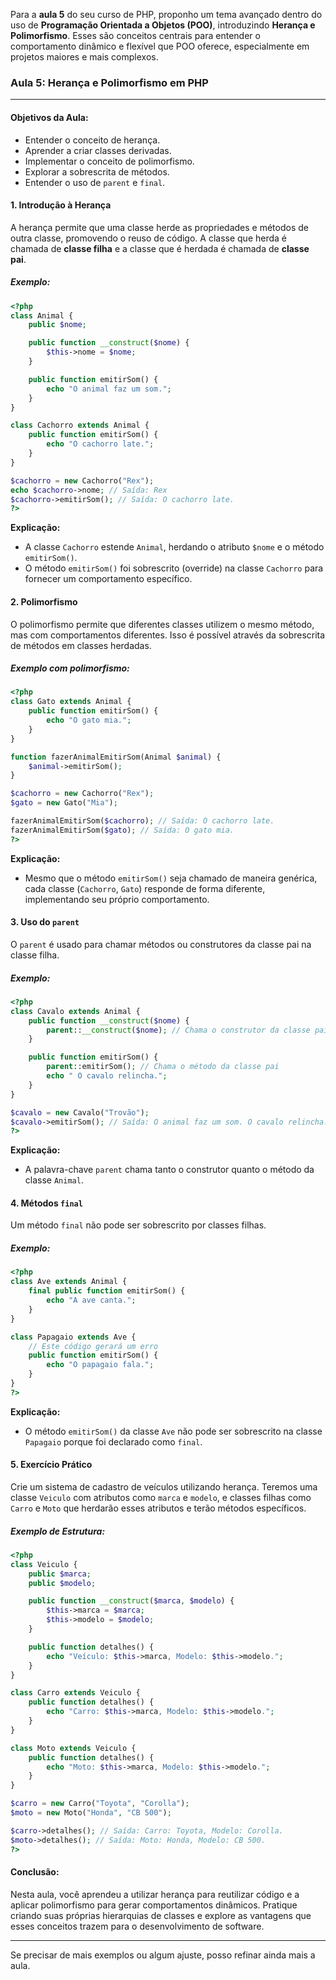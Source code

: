 Para a **aula 5** do seu curso de PHP, proponho um tema avançado dentro do uso de **Programação Orientada a Objetos (POO)**, introduzindo **Herança e Polimorfismo**. Esses são conceitos centrais para entender o comportamento dinâmico e flexível que POO oferece, especialmente em projetos maiores e mais complexos.

### **Aula 5: Herança e Polimorfismo em PHP**
---

#### **Objetivos da Aula:**
- Entender o conceito de herança.
- Aprender a criar classes derivadas.
- Implementar o conceito de polimorfismo.
- Explorar a sobrescrita de métodos.
- Entender o uso de `parent` e `final`.

#### **1. Introdução à Herança**
A herança permite que uma classe herde as propriedades e métodos de outra classe, promovendo o reuso de código. A classe que herda é chamada de **classe filha** e a classe que é herdada é chamada de **classe pai**.

##### Exemplo:
```php
<?php
class Animal {
    public $nome;

    public function __construct($nome) {
        $this->nome = $nome;
    }

    public function emitirSom() {
        echo "O animal faz um som.";
    }
}

class Cachorro extends Animal {
    public function emitirSom() {
        echo "O cachorro late.";
    }
}

$cachorro = new Cachorro("Rex");
echo $cachorro->nome; // Saída: Rex
$cachorro->emitirSom(); // Saída: O cachorro late.
?>
```

**Explicação:**
- A classe `Cachorro` estende `Animal`, herdando o atributo `$nome` e o método `emitirSom()`.
- O método `emitirSom()` foi sobrescrito (override) na classe `Cachorro` para fornecer um comportamento específico.

#### **2. Polimorfismo**
O polimorfismo permite que diferentes classes utilizem o mesmo método, mas com comportamentos diferentes. Isso é possível através da sobrescrita de métodos em classes herdadas.

##### Exemplo com polimorfismo:
```php
<?php
class Gato extends Animal {
    public function emitirSom() {
        echo "O gato mia.";
    }
}

function fazerAnimalEmitirSom(Animal $animal) {
    $animal->emitirSom();
}

$cachorro = new Cachorro("Rex");
$gato = new Gato("Mia");

fazerAnimalEmitirSom($cachorro); // Saída: O cachorro late.
fazerAnimalEmitirSom($gato); // Saída: O gato mia.
?>
```

**Explicação:**
- Mesmo que o método `emitirSom()` seja chamado de maneira genérica, cada classe (`Cachorro`, `Gato`) responde de forma diferente, implementando seu próprio comportamento.

#### **3. Uso do `parent`**
O `parent` é usado para chamar métodos ou construtores da classe pai na classe filha.

##### Exemplo:
```php
<?php
class Cavalo extends Animal {
    public function __construct($nome) {
        parent::__construct($nome); // Chama o construtor da classe pai
    }

    public function emitirSom() {
        parent::emitirSom(); // Chama o método da classe pai
        echo " O cavalo relincha.";
    }
}

$cavalo = new Cavalo("Trovão");
$cavalo->emitirSom(); // Saída: O animal faz um som. O cavalo relincha.
?>
```

**Explicação:**
- A palavra-chave `parent` chama tanto o construtor quanto o método da classe `Animal`.

#### **4. Métodos `final`**
Um método `final` não pode ser sobrescrito por classes filhas.

##### Exemplo:
```php
<?php
class Ave extends Animal {
    final public function emitirSom() {
        echo "A ave canta.";
    }
}

class Papagaio extends Ave {
    // Este código gerará um erro
    public function emitirSom() {
        echo "O papagaio fala.";
    }
}
?>
```

**Explicação:**
- O método `emitirSom()` da classe `Ave` não pode ser sobrescrito na classe `Papagaio` porque foi declarado como `final`.

#### **5. Exercício Prático**
Crie um sistema de cadastro de veículos utilizando herança. Teremos uma classe `Veiculo` com atributos como `marca` e `modelo`, e classes filhas como `Carro` e `Moto` que herdarão esses atributos e terão métodos específicos.

##### Exemplo de Estrutura:
```php
<?php
class Veiculo {
    public $marca;
    public $modelo;

    public function __construct($marca, $modelo) {
        $this->marca = $marca;
        $this->modelo = $modelo;
    }

    public function detalhes() {
        echo "Veículo: $this->marca, Modelo: $this->modelo.";
    }
}

class Carro extends Veiculo {
    public function detalhes() {
        echo "Carro: $this->marca, Modelo: $this->modelo.";
    }
}

class Moto extends Veiculo {
    public function detalhes() {
        echo "Moto: $this->marca, Modelo: $this->modelo.";
    }
}

$carro = new Carro("Toyota", "Corolla");
$moto = new Moto("Honda", "CB 500");

$carro->detalhes(); // Saída: Carro: Toyota, Modelo: Corolla.
$moto->detalhes(); // Saída: Moto: Honda, Modelo: CB 500.
?>
```

#### **Conclusão:**
Nesta aula, você aprendeu a utilizar herança para reutilizar código e a aplicar polimorfismo para gerar comportamentos dinâmicos. Pratique criando suas próprias hierarquias de classes e explore as vantagens que esses conceitos trazem para o desenvolvimento de software.

---

Se precisar de mais exemplos ou algum ajuste, posso refinar ainda mais a aula.